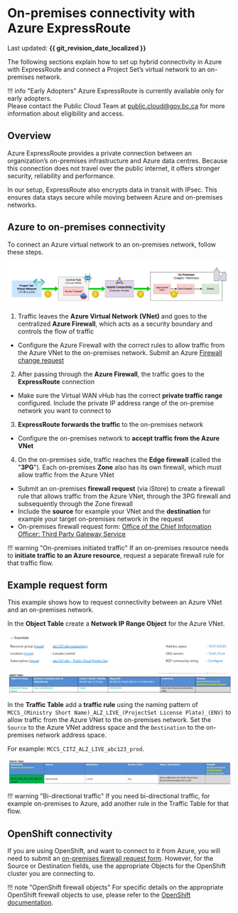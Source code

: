# On-premises connectivity with Azure ExpressRoute

Last updated: **{{ git_revision_date_localized }}**

The following sections explain how to set up hybrid connectivity in Azure with ExpressRoute and connect a Project Set’s virtual network to an on-premises network.

!!! info "Early Adopters"
    Azure ExpressRoute is currently available only for early adopters.  
    Please contact the Public Cloud Team at public.cloud@gov.bc.ca for more information about eligibility and access.

## Overview

Azure ExpressRoute provides a private connection between an organization’s on-premises infrastructure and Azure data centres. Because this connection does not travel over the public internet, it offers stronger security, reliability and performance.

In our setup, ExpressRoute also encrypts data in transit with IPsec. This ensures data stays secure while moving between Azure and on-premises networks.

## Azure to on-premises connectivity

To connect an Azure virtual network to an on-premises network, follow these steps.

![ExpressRoute Connectivity](../images/azure-express_route-connectivity.png "ExpressRoute Connectivity")

1. Traffic leaves  the **Azure Virtual Network (VNet)** and goes to the centralized **Azure Firewall**, which acts as a security boundary and controls the flow of traffic
  - Configure the Azure Firewall with the correct rules to allow traffic from the Azure VNet to the on-premises network. Submit an Azure [Firewall change request](https://citz-do.atlassian.net/servicedesk/customer/portal/3/group/18)
2. After passing through the **Azure Firewall**, the traffic goes to the **ExpressRoute** connection
  - Make sure the Virtual WAN vHub has the correct **private traffic range** configured. Include the private IP address range of the on-premise network you want to connect to
3. **ExpressRoute forwards the traffic** to the on-premises network
  - Configure the on-premises network to **accept traffic from the Azure VNet**
4. On the on-premises side, traffic reaches the **Edge firewall** (called the "**3PG**"). Each on-premises **Zone** also has its own firewall, which must allow traffic from the Azure VNet
  - Submit an on-premises **firewall request** (via iStore) to create a firewall rule that allows traffic from the Azure VNet, through the 3PG firewall and subsequently through the Zone firewall
  - Include the **source** for example your VNet and the **destination** for example your target on-premises network in the request
  - On-premises firewall request form: [Office of the Chief Information Officer: Third Party Gateway Service](https://ssbc-client.gov.bc.ca/services/3rdpartygateway/order.htm)

!!! warning "On-premises initiated traffic"
    If an on-premises resource needs to **initiate traffic to an Azure resource**, request a separate firewall rule for that traffic flow.

## Example request form

This example shows how to request connectivity between an Azure VNet and an on-premises network.

In the **Object Table** create a **Network IP Range Object** for the Azure VNet.

![Example Azure VNet](../images/azure-vnet-example.png "Example Azure VNet")

![STMS Firewall Change Request - Add Object](../images/firewall-request-add-object-example.png "STMS Firewall Change Request - Add Object")

In the **Traffic Table** add a **traffic rule** using the naming pattern of `MCCS_(Ministry Short Name)_ALZ_LIVE_(ProjectSet License Plate)_(ENV)` to allow traffic from the Azure VNet to the on-premises network. Set the `Source` to the Azure VNet address space and the `Destination` to the on-premises network address space.

For example: `MCCS_CITZ_ALZ_LIVE_abc123_prod`.

![STMS Firewall Change Request - Add Traffic](../images/firewall-request-add-traffic-table-example.png "STMS Firewall Change Request - Add Traffic")

!!! warning "Bi-directional traffic"
    If you need bi-directional traffic, for example on-premises to Azure, add another rule in the Traffic Table for that flow.

## OpenShift connectivity

If you are using OpenShift, and want to connect to it from Azure, you will need to submit an [on-premises firewall request form](https://ssbc-client.gov.bc.ca/services/3rdpartygateway/order.htm). However, for the Source or Destination fields, use the appropriate Objects for the OpenShift cluster you are connecting to.

!!! note "OpenShift firewall objects"
    For specific details on the appropriate OpenShift firewall objects to use, please refer to the [OpenShift documentation](https://digital.gov.bc.ca/technology/cloud/private/internal-resources/topology/).
